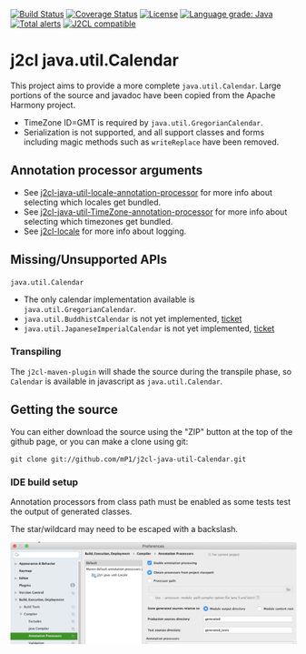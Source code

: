 [![Build Status](https://travis-ci.com/mP1/j2cl-java-util-Calendar.svg?branch=master)](https://travis-ci.com/mP1/j2cl-java-util-Calendar.svg?branch=master)
[![Coverage Status](https://coveralls.io/repos/github/mP1/j2cl-java-util-Calendar/badge.svg?branch=master)](https://coveralls.io/github/mP1/j2cl-java-util-Calendar?branch=master)
[![License](https://img.shields.io/badge/License-Apache%202.0-blue.svg)](https://opensource.org/licenses/Apache-2.0)
[![Language grade: Java](https://img.shields.io/lgtm/grade/java/g/mP1/j2cl-java-util-Calendar.svg?logo=lgtm&logoWidth=18)](https://lgtm.com/projects/g/mP1/j2cl-java-util-Calendar/context:java)
[![Total alerts](https://img.shields.io/lgtm/alerts/g/mP1/j2cl-java-util-Calendar.svg?logo=lgtm&logoWidth=18)](https://lgtm.com/projects/g/mP1/j2cl-java-util-Calendar/alerts/)
[![J2CL compatible](https://img.shields.io/badge/J2CL-compatible-brightgreen.svg)](https://github.com/mP1/j2cl-central)



#  j2cl java.util.Calendar

This project aims to provide a more complete `java.util.Calendar`. Large portions of the source and javadoc have been copied from the Apache Harmony project.

- TimeZone ID=GMT is required by `java.util.GregorianCalendar`.
- Serialization is not supported, and all support classes and forms including magic methods such as `writeReplace` have been removed.



## Annotation processor arguments

- See [j2cl-java-util-locale-annotation-processor](https://github.com/mP1/j2cl-java-util-locale-annotation-processor) for more info about selecting which locales get bundled.
- See [j2cl-java-util-TimeZone-annotation-processor](https://github.com/mP1/j2cl-java-util-TimeZone-annotation-processor) for more info about selecting which timezones get bundled.
- See [j2cl-locale](https://github.com/mP1/j2cl-locale) for more info about logging.



## Missing/Unsupported APIs

`java.util.Calendar`

- The only calendar implementation available is `java.util.GregorianCalendar`.
- `java.util.BuddhistCalendar` is not yet implemented, [ticket](https://github.com/mP1/j2cl-java-util-Calendar/issues/10) 
- `java.util.JapaneseImperialCalendar` is not yet implemented, [ticket](https://github.com/mP1/j2cl-java-util-Calendar/issues/11) 




### Transpiling

The `j2cl-maven-plugin` will shade the source during the transpile phase, so `Calendar`
is available in javascript as `java.util.Calendar`. 



## Getting the source

You can either download the source using the "ZIP" button at the top
of the github page, or you can make a clone using git:

```
git clone git://github.com/mP1/j2cl-java-util-Calendar.git
```



### IDE build setup

Annotation processors from class path must be enabled as some tests test the output of generated classes.

The star/wildcard may need to be escaped with a backslash.

![Intellij -> System Preferences -> Annotation Processors](intellij-enable-annotation-processors.png)